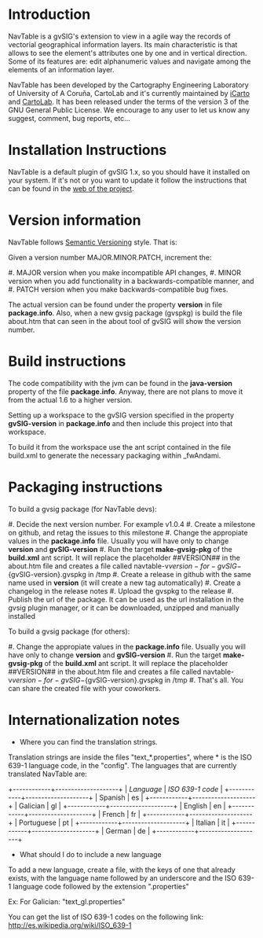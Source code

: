 # Introduction

NavTable is a gvSIG's extension to view in a agile way the records of vectorial geographical information layers. Its main characteristic is that allows to see the element's attributes one by one and in vertical direction. Some of its features are: edit alphanumeric values and navigate among the elements of an information layer.

NavTable has been developed by the Cartography Engineering Laboratory of University of A Coruña, CartoLab and it's currently maintained by [iCarto](http://icarto.es) and [CartoLab](http://cartolab.udc.es). It has been released under the terms of the version 3 of the GNU General Public License. We encourage to any user to let us know any suggest, comment, bug reports, etc...

# Installation Instructions

NavTable is a default plugin of gvSIG 1.x, so you should have it installed on your system. If it's not or you want to update it follow the instructions that can be found in the [web of the project](http://navtable.github.io/).

# Version information

NavTable follows [Semantic Versioning](http://semver.org/) style. That is:

Given a version number MAJOR.MINOR.PATCH, increment the:

#. MAJOR version when you make incompatible API changes,
#. MINOR version when you add functionality in a backwards-compatible manner, and
#. PATCH version when you make backwards-compatible bug fixes.

The actual version can be found under the property **version** in file **package.info**. Also, when a new gvsig package (gvspkg) is build the file about.htm that can seen in the about tool of gvSIG will show the version number.

# Build instructions

The code compatibility with the jvm can be found in the **java-version** property of the file **package.info**. Anyway, there are not plans to move it from the actual 1.6 to a higher version.

Setting up a workspace to the gvSIG version specified in the property **gvSIG-version** in **package.info** and then include this project into that workspace.

To build it from the workspace use the ant script contained in the file build.xml to generate the necessary packaging within _fwAndami.

# Packaging instructions

To build a gvsig package (for NavTable devs):

#. Decide the next version number. For example v1.0.4
#. Create a milestone on github, and retag the issues to this milestone
#. Change the appropiate values in the **package.info** file. Usually you will have only to change **version** and **gvSIG-version**
#. Run the target **make-gvsig-pkg** of the **build.xml** ant script. It will replace the placeholder ##VERSION## in the about.htm file and creates a file called navtable-v${version}-for-gvSIG-${gvSIG-version}.gvspkg in /tmp
#. Create a release in github with the same name used in **version** (it will create a new tag automatically)
#. Create a changelog in the release notes
#. Upload the gvspkg to the release
#. Publish the url of the package. It can be used as the url installation in the gvsig plugin manager, or it can be downloaded, unzipped and manually installed

To build a gvsig package (for others):

#. Change the appropiate values in the **package.info** file. Usually you will have only to change **version** and **gvSIG-version**
#. Run the target **make-gvsig-pkg** of the **build.xml** ant script. It will replace the placeholder ##VERSION## in the about.htm file and creates a file called navtable-v${version}-for-gvSIG-${gvSIG-version}.gvspkg in /tmp
#. That's all. You can share the created file with your coworkers.



# Internationalization notes

* Where you can find the translation strings.

Translation strings are inside the files "text_*.properties", where * is the ISO 639-1 language code,
in the "config". The languages that are currently translated NavTable are:

+------------+--------------------+
| *Language* | *ISO 639-1 code*   |
+------------+--------------------+
| Spanish    | es		  |
+------------+--------------------+
| Galician   | gl	          |
+------------+--------------------+
| English    | en	          |
+------------+--------------------+
| French     | fr	          |
+------------+--------------------+
| Portuguese | pt	          |
+------------+--------------------+
| Italian    | it	          |
+------------+--------------------+
| German     | de	          |
+------------+--------------------+

* What should I do to include a new language

To add a new language, create a file, with the keys of one that already exists, with the language name
followed by an underscore and the ISO 639-1 language code followed by the extension ".properties"

Ex: For Galician: "text_gl.properties"

You can get the list of ISO 639-1 codes on the following link: http://es.wikipedia.org/wiki/ISO_639-1
